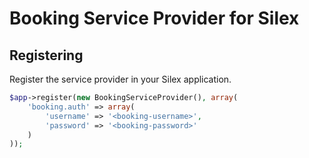 # Booking Service Provider for Silex

## Registering

Register the service provider in your Silex application.

```php
$app->register(new BookingServiceProvider(), array(
    'booking.auth' => array(
        'username' => '<booking-username>',
        'password' => '<booking-password>'
    )
));
```
